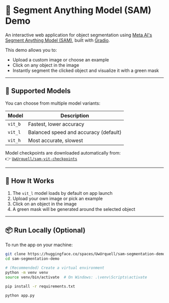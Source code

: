 # 🎯 Segment Anything Model (SAM) Demo

An interactive web application for object segmentation using [Meta AI's Segment Anything Model (SAM)](https://segment-anything.com/), built with [Gradio](https://gradio.app/).

This demo allows you to:
- Upload a custom image or choose an example
- Click on any object in the image
- Instantly segment the clicked object and visualize it with a green mask

---

## 🧠 Supported Models

You can choose from multiple model variants:

| Model   | Description                            |
|---------|----------------------------------------|
| `vit_b` | Fastest, lower accuracy                |
| `vit_l` | Balanced speed and accuracy (default) |
| `vit_h` | Most accurate, slowest                 |

Model checkpoints are downloaded automatically from:  
👉 [`UwUrquell/sam-vit-checkpoints`](https://huggingface.co/UwUrquell/sam-vit-checkpoints)

---

## 🚀 How It Works

1. The `vit_l` model loads by default on app launch
2. Upload your own image or pick an example
3. Click on an object in the image
4. A green mask will be generated around the selected object

---

## 📦 Run Locally (Optional)

To run the app on your machine:

```bash
git clone https://huggingface.co/spaces/UwUrquell/sam-segmentation-demo
cd sam-segmentation-demo

# (Recommended) Create a virtual environment
python -m venv venv
source venv/bin/activate  # On Windows: .\venv\Scripts\activate

pip install -r requirements.txt

python app.py
